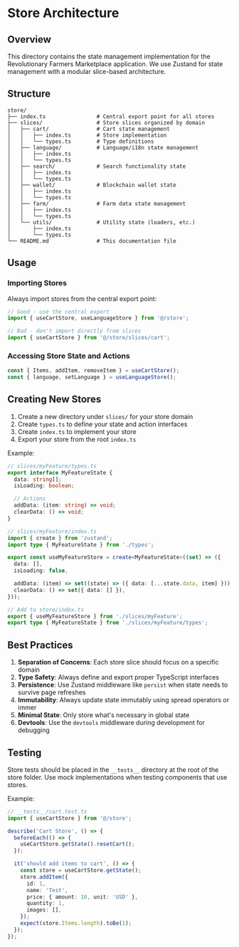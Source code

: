 # Store Architecture

## Overview

This directory contains the state management implementation for the Revolutionary Farmers Marketplace application. We use Zustand for state management with a modular slice-based architecture.

## Structure

```
store/
├── index.ts                # Central export point for all stores
├── slices/                 # Store slices organized by domain
│   ├── cart/               # Cart state management
│   │   ├── index.ts        # Store implementation
│   │   └── types.ts        # Type definitions
│   ├── language/           # Language/i18n state management
│   │   ├── index.ts
│   │   └── types.ts
│   ├── search/             # Search functionality state
│   │   ├── index.ts
│   │   └── types.ts
│   ├── wallet/             # Blockchain wallet state
│   │   ├── index.ts
│   │   └── types.ts
│   ├── farm/               # Farm data state management
│   │   ├── index.ts
│   │   └── types.ts
│   └── utils/              # Utility state (loaders, etc.)
│       ├── index.ts
│       └── types.ts
└── README.md               # This documentation file
```

## Usage

### Importing Stores

Always import stores from the central export point:

```typescript
// Good - use the central export
import { useCartStore, useLanguageStore } from '@/store';

// Bad - don't import directly from slices
import { useCartStore } from '@/store/slices/cart';
```

### Accessing Store State and Actions

```typescript
const { Items, addItem, removeItem } = useCartStore();
const { language, setLanguage } = useLanguageStore();
```

## Creating New Stores

1. Create a new directory under `slices/` for your store domain
2. Create `types.ts` to define your state and action interfaces
3. Create `index.ts` to implement your store
4. Export your store from the root `index.ts`

Example:

```typescript
// slices/myFeature/types.ts
export interface MyFeatureState {
  data: string[];
  isLoading: boolean;

  // Actions
  addData: (item: string) => void;
  clearData: () => void;
}

// slices/myFeature/index.ts
import { create } from 'zustand';
import type { MyFeatureState } from './types';

export const useMyFeatureStore = create<MyFeatureState>((set) => ({
  data: [],
  isLoading: false,

  addData: (item) => set((state) => ({ data: [...state.data, item] })),
  clearData: () => set({ data: [] }),
}));

// Add to store/index.ts
export { useMyFeatureStore } from './slices/myFeature';
export type { MyFeatureState } from './slices/myFeature/types';
```

## Best Practices

1. **Separation of Concerns**: Each store slice should focus on a specific domain
2. **Type Safety**: Always define and export proper TypeScript interfaces
3. **Persistence**: Use Zustand middleware like `persist` when state needs to survive page refreshes
4. **Immutability**: Always update state immutably using spread operators or immer
5. **Minimal State**: Only store what's necessary in global state
6. **Devtools**: Use the `devtools` middleware during development for debugging

## Testing

Store tests should be placed in the `__tests__` directory at the root of the store folder. Use mock implementations when testing components that use stores.

Example:

```typescript
// __tests__/cart.test.ts
import { useCartStore } from '@/store';

describe('Cart Store', () => {
  beforeEach(() => {
    useCartStore.getState().resetCart();
  });

  it('should add items to cart', () => {
    const store = useCartStore.getState();
    store.addItem({
      id: 1,
      name: 'Test',
      price: { amount: 10, unit: 'USD' },
      quantity: 1,
      images: [],
    });
    expect(store.Items.length).toBe(1);
  });
});
```
